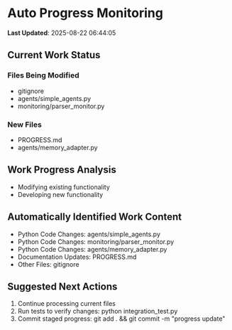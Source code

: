 # Auto Progress Monitoring
**Last Updated**: 2025-08-22 06:44:05

## Current Work Status
### Files Being Modified
- gitignore
- agents/simple_agents.py
- monitoring/parser_monitor.py

### New Files
- PROGRESS.md
- agents/memory_adapter.py

## Work Progress Analysis
- Modifying existing functionality
- Developing new functionality


## Automatically Identified Work Content
- Python Code Changes: agents/simple_agents.py
- Python Code Changes: monitoring/parser_monitor.py
- Python Code Changes: agents/memory_adapter.py
- Documentation Updates: PROGRESS.md
- Other Files: gitignore

## Suggested Next Actions
1. Continue processing current files
2. Run tests to verify changes: python integration_test.py
3. Commit staged progress: git add . && git commit -m "progress update"
